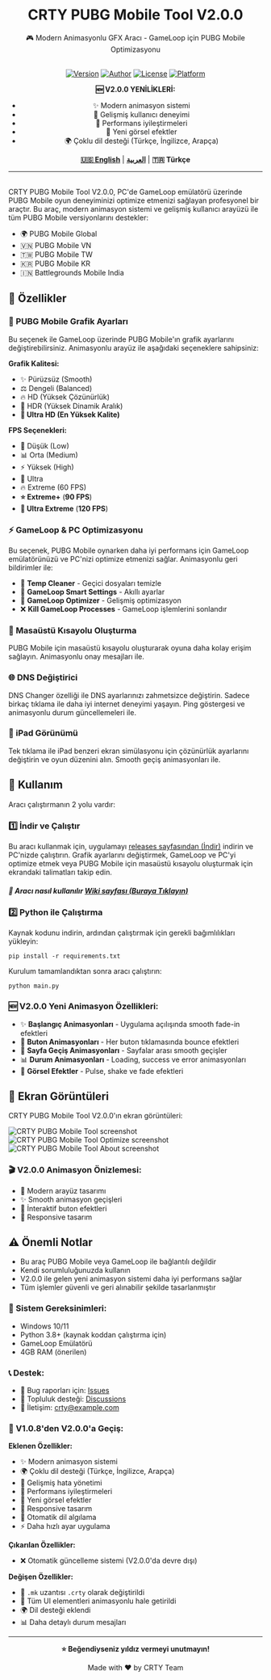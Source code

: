 <div align="center">

<h1>CRTY PUBG Mobile Tool V2.0.0</h1>
🎮 Modern Animasyonlu GFX Aracı - GameLoop için PUBG Mobile Optimizasyonu<br><br>

[![Version](https://img.shields.io/badge/Version-2.0.0-brightgreen)](https://github.com/CRTY/CRTY-PUBG-Mobile-Tool) [![Author](https://img.shields.io/badge/Author-CRTY%20Apps-blue)](https://github.com/CRTYPUBG) [![License](https://img.shields.io/badge/License-MIT-yellow)](LICENSE) [![Platform](https://img.shields.io/badge/Platform-Windows-lightgrey)](https://github.com/CRTYPUBG/CRTY-PUBG-Mobile-Tool)

**🆕 V2.0.0 YENİLİKLERİ:**
- ✨ Modern animasyon sistemi
- 🎯 Gelişmiş kullanıcı deneyimi
- 🚀 Performans iyileştirmeleri
- 🎨 Yeni görsel efektler
- 🌍 Çoklu dil desteği (Türkçe, İngilizce, Arapça)

[**🇺🇸 English**](./README.md) | [**العربية**](./README.ar.md) | **🇹🇷 Türkçe**

</div>

------
<br>
CRTY PUBG Mobile Tool V2.0.0, PC'de GameLoop emülatörü üzerinde PUBG Mobile oyun deneyiminizi optimize etmenizi sağlayan profesyonel bir araçtır. Bu araç, modern animasyon sistemi ve gelişmiş kullanıcı arayüzü ile tüm PUBG Mobile versiyonlarını destekler:

*   🌍 PUBG Mobile Global
*   🇻🇳 PUBG Mobile VN
*   🇹🇼 PUBG Mobile TW
*   🇰🇷 PUBG Mobile KR
*   🇮🇳 Battlegrounds Mobile India

🚀 Özellikler
--------

### 🎨 PUBG Mobile Grafik Ayarları

Bu seçenek ile GameLoop üzerinde PUBG Mobile'ın grafik ayarlarını değiştirebilirsiniz. Animasyonlu arayüz ile aşağıdaki seçeneklere sahipsiniz:

**Grafik Kalitesi:**
*   ✨ Pürüzsüz (Smooth)
*   ⚖️ Dengeli (Balanced)
*   🔥 HD (Yüksek Çözünürlük)
*   💎 HDR (Yüksek Dinamik Aralık)
*   **🌟 Ultra HD (En Yüksek Kalite)**

**FPS Seçenekleri:**
*   🐌 Düşük (Low)
*   📊 Orta (Medium)
*   ⚡ Yüksek (High)
*   🚀 Ultra
*   🔥 Extreme (60 FPS)
*   **⭐ Extreme+** (**90 FPS**)
*   **💫 Ultra Extreme** (**120 FPS**)

### ⚡ GameLoop & PC Optimizasyonu

Bu seçenek, PUBG Mobile oynarken daha iyi performans için GameLoop emülatörünüzü ve PC'nizi optimize etmenizi sağlar. Animasyonlu geri bildirimler ile:

*   🧹 **Temp Cleaner** - Geçici dosyaları temizle
*   🎯 **GameLoop Smart Settings** - Akıllı ayarlar
*   🔧 **GameLoop Optimizer** - Gelişmiş optimizasyon
*   ❌ **Kill GameLoop Processes** - GameLoop işlemlerini sonlandır

### 🔗 Masaüstü Kısayolu Oluşturma

PUBG Mobile için masaüstü kısayolu oluşturarak oyuna daha kolay erişim sağlayın. Animasyonlu onay mesajları ile.

### 🌐 DNS Değiştirici

DNS Changer özelliği ile DNS ayarlarınızı zahmetsizce değiştirin. Sadece birkaç tıklama ile daha iyi internet deneyimi yaşayın. Ping göstergesi ve animasyonlu durum güncellemeleri ile.

### 📱 iPad Görünümü

Tek tıklama ile iPad benzeri ekran simülasyonu için çözünürlük ayarlarını değiştirin ve oyun düzenini alın. Smooth geçiş animasyonları ile.

📖 Kullanım
-----

Aracı çalıştırmanın 2 yolu vardır:

### 1️⃣ İndir ve Çalıştır
Bu aracı kullanmak için, uygulamayı [releases sayfasından (İndir)](https://github.com/CRTY/CRTY-PUBG-Mobile-Tool/releases) indirin ve PC'nizde çalıştırın. Grafik ayarlarını değiştirmek, GameLoop ve PC'yi optimize etmek veya PUBG Mobile için masaüstü kısayolu oluşturmak için ekrandaki talimatları takip edin.

##### 🎯 Aracı nasıl kullanılır [Wiki sayfası (Buraya Tıklayın)](https://github.com/CRTY/CRTY-PUBG-Mobile-Tool/wiki)

### 2️⃣ Python ile Çalıştırma
Kaynak kodunu indirin, ardından çalıştırmak için gerekli bağımlılıkları yükleyin:
```shell
pip install -r requirements.txt
```
Kurulum tamamlandıktan sonra aracı çalıştırın:
```shell
python main.py
```

### 🆕 V2.0.0 Yeni Animasyon Özellikleri:
- ✨ **Başlangıç Animasyonları** - Uygulama açılışında smooth fade-in efektleri
- 🎯 **Buton Animasyonları** - Her buton tıklamasında bounce efektleri
- 🔄 **Sayfa Geçiş Animasyonları** - Sayfalar arası smooth geçişler
- 📊 **Durum Animasyonları** - Loading, success ve error animasyonları
- 🎨 **Görsel Efektler** - Pulse, shake ve fade efektleri

📸 Ekran Görüntüleri
-----------

CRTY PUBG Mobile Tool V2.0.0'ın ekran görüntüleri:

![CRTY PUBG Mobile Tool screenshot](./images/mk-pubg-mobile-tool.png)
![CRTY PUBG Mobile Tool Optimize screenshot](./images/mk-pubg-mobile-tool-optimize.png)
![CRTY PUBG Mobile Tool About screenshot](./images/mk-pubg-mobile-tool-about.png)

### 🎬 V2.0.0 Animasyon Önizlemesi:
- 🌟 Modern arayüz tasarımı
- ✨ Smooth animasyon geçişleri
- 🎯 İnteraktif buton efektleri
- 📱 Responsive tasarım

⚠️ Önemli Notlar
----

- Bu araç PUBG Mobile veya GameLoop ile bağlantılı değildir
- Kendi sorumluluğunuzda kullanın
- V2.0.0 ile gelen yeni animasyon sistemi daha iyi performans sağlar
- Tüm işlemler güvenli ve geri alınabilir şekilde tasarlanmıştır

### 🔧 Sistem Gereksinimleri:
- Windows 10/11
- Python 3.8+ (kaynak koddan çalıştırma için)
- GameLoop Emülatörü
- 4GB RAM (önerilen)

### 📞 Destek:
- 🐛 Bug raporları için: [Issues](https://github.com/CRTY/CRTY-PUBG-Mobile-Tool/issues)
- 💬 Topluluk desteği: [Discussions](https://github.com/CRTY/CRTY-PUBG-Mobile-Tool/discussions)
- 📧 İletişim: crty@example.com

### 🔄 V1.0.8'den V2.0.0'a Geçiş:
**Eklenen Özellikler:**
- ✨ Modern animasyon sistemi
- 🌍 Çoklu dil desteği (Türkçe, İngilizce, Arapça)
- 🎯 Gelişmiş hata yönetimi
- 🚀 Performans iyileştirmeleri
- 🎨 Yeni görsel efektler
- 📱 Responsive tasarım
- 🔄 Otomatik dil algılama
- ⚡ Daha hızlı ayar uygulama

**Çıkarılan Özellikler:**
- ❌ Otomatik güncelleme sistemi (V2.0.0'da devre dışı)

**Değişen Özellikler:**
- 🔄 `.mk` uzantısı `.crty` olarak değiştirildi
- 🎨 Tüm UI elementleri animasyonlu hale getirildi
- 🌍 Dil desteği eklendi
- 📊 Daha detaylı durum mesajları

---
<div align="center">

**⭐ Beğendiyseniz yıldız vermeyi unutmayın!**

Made with ❤️ by CRTY Team


</div>
